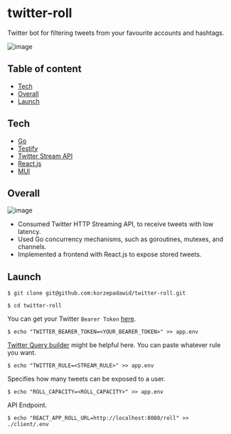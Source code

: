# twitter-roll

Twitter bot for filtering tweets from your favourite accounts and hashtags.

![image](https://i.ibb.co/Px7z4Zy/icon.png)

## Table of content
- [Tech](#tech)
- [Overall](#Overall)
- [Launch](#launch)

## Tech
- [Go](https://go.dev/)
- [Testify](https://github.com/stretchr/testify)
- [Twitter Stream API](https://developer.twitter.com/en/docs/tutorials/stream-tweets-in-real-time)
- [React.js](https://reactjs.org/)
- [MUI](https://mui.com/)

## Overall

![image](https://i.ibb.co/6Xmtyt2/appss.png)
- Consumed Twitter HTTP Streaming API, to receive tweets with low latency.
- Used Go concurrency mechanisms, such as goroutines, mutexes, and channels.
- Implemented a frontend with React.js to expose stored tweets.
## Launch
```$ git clone git@github.com:korzepadawid/twitter-roll.git```

```$ cd twitter-roll```

You can get your Twitter `Bearer Token` [here](https://developer.twitter.com/en/portal/dashboard).

```$ echo "TWITTER_BEARER_TOKEN=<YOUR_BEARER_TOKEN>" >> app.env ```

[Twitter Query builder](https://developer.twitter.com/apitools/query?query=) might be helpful here. You can paste whatever rule you want. 

```$ echo "TWITTER_RULE=<STREAM_RULE>" >> app.env ```

Specifies how many tweets can be exposed to a user.

```$ echo "ROLL_CAPACITY=<ROLL_CAPACITY>" >> app.env ```

API Endpoint.

```$ echo "REACT_APP_ROLL_URL=http://localhost:8080/roll" >> ./client/.env ```


